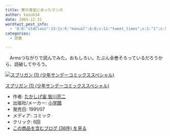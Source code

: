 ```yaml
---
title: 寮の食堂にあったマンガ
author: kazu634
date: 1969-12-31
wordtwit_post_info:
  - 'O:8:"stdClass":13:{s:6:"manual";b:0;s:11:"tweet_times";s:1:"1";s:5:"delay";s:1:"0";s:7:"enabled";s:1:"1";s:10:"separation";i:60;s:7:"version";s:3:"3.7";s:14:"tweet_template";b:0;s:6:"status";i:2;s:6:"result";a:0:{}s:13:"tweet_counter";i:2;s:13:"tweet_log_ids";a:1:{i:0;i:3905;}s:9:"hash_tags";a:0:{}s:8:"accounts";a:1:{i:0;s:7:"kazu634";}}'
categories:
  - 読書

---
```

<div class="section">
<p>
    　Armsつながりで読んでみた。おもしろい。たぶん全巻そろっているだろうから、読破してやろう。
</p>
  
<div class="hatena-asin-detail">
<a href="http://www.amazon.co.jp/dp/4091225918/?tag=hatena_st1-22&ascsubtag=d-7ibv" onclick="__gaTracker('send', 'event', 'outbound-article', 'http://www.amazon.co.jp/dp/4091225918/?tag=hatena_st1-22&ascsubtag=d-7ibv', '');"><img src="https://images-na.ssl-images-amazon.com/images/I/51R71N5480L._SL160_.jpg" class="hatena-asin-detail-image" alt="スプリガン (1) (少年サンデーコミックススペシャル)" title="スプリガン (1) (少年サンデーコミックススペシャル)" /></a></p> 
    
<div class="hatena-asin-detail-info">
<p class="hatena-asin-detail-title">
<a href="http://www.amazon.co.jp/dp/4091225918/?tag=hatena_st1-22&ascsubtag=d-7ibv" onclick="__gaTracker('send', 'event', 'outbound-article', 'http://www.amazon.co.jp/dp/4091225918/?tag=hatena_st1-22&ascsubtag=d-7ibv', 'スプリガン (1) (少年サンデーコミックススペシャル)');">スプリガン (1) (少年サンデーコミックススペシャル)</a>
</p>
      
<ul>
<li>
<span class="hatena-asin-detail-label">作者:</span> <a href="http://d.hatena.ne.jp/keyword/%A4%BF%A4%AB%A4%B7%A4%B2%C3%E8" onclick="__gaTracker('send', 'event', 'outbound-article', 'http://d.hatena.ne.jp/keyword/%A4%BF%A4%AB%A4%B7%A4%B2%C3%E8', 'たかしげ宙');" class="keyword">たかしげ宙</a>,<a href="http://d.hatena.ne.jp/keyword/%B3%A7%C0%EE%CE%BC%C6%F3" onclick="__gaTracker('send', 'event', 'outbound-article', 'http://d.hatena.ne.jp/keyword/%B3%A7%C0%EE%CE%BC%C6%F3', '皆川亮二');" class="keyword">皆川亮二</a>
</li>
<li>
<span class="hatena-asin-detail-label">出版社/メーカー:</span> <a href="http://d.hatena.ne.jp/keyword/%BE%AE%B3%D8%B4%DB" onclick="__gaTracker('send', 'event', 'outbound-article', 'http://d.hatena.ne.jp/keyword/%BE%AE%B3%D8%B4%DB', '小学館');" class="keyword">小学館</a>
</li>
<li>
<span class="hatena-asin-detail-label">発売日:</span> 1991/07
</li>
<li>
<span class="hatena-asin-detail-label">メディア:</span> コミック
</li>
<li>
<span class="hatena-asin-detail-label">クリック</span>: 6回
</li>
<li>
<a href="http://d.hatena.ne.jp/asin/4091225918" onclick="__gaTracker('send', 'event', 'outbound-article', 'http://d.hatena.ne.jp/asin/4091225918', 'この商品を含むブログ (36件) を見る');" target="_blank">この商品を含むブログ (36件) を見る</a>
</li>
</ul>
</div>
    
<div class="hatena-asin-detail-foot">
</div>
</div>
</div>
